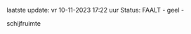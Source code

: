 laatste update: 
vr 10-11-2023 17:22   uur 
Status: FAALT - geel - 
<div class="service Y">schijfruimte</div>
